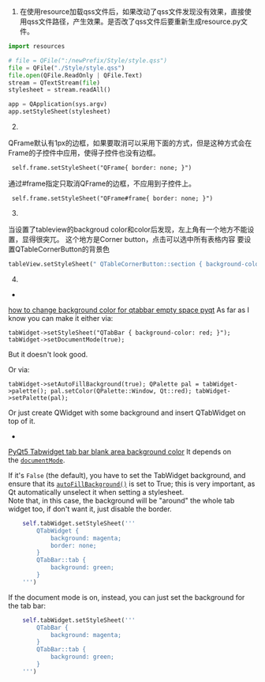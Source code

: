 1. 在使用resource加载qss文件后，如果改动了qss文件发现没有效果，直接使用qss文件路径，产生效果。是否改了qss文件后要重新生成resource.py文件。

```python
import resources

# file = QFile(":/newPrefix/Style/style.qss")
file = QFile("./Style/style.qss")
file.open(QFile.ReadOnly | QFile.Text)
stream = QTextStream(file)
stylesheet = stream.readAll()

app = QApplication(sys.argv)
app.setStyleSheet(stylesheet)
```
2.
QFrame默认有1px的边框，如果要取消可以采用下面的方式，但是这种方式会在Frame的子控件中应用，使得子控件也没有边框。
```
 self.frame.setStyleSheet("QFrame{ border: none; }")
```
通过#frame指定只取消QFrame的边框，不应用到子控件上。
```
 self.frame.setStyleSheet("QFrame#frame{ border: none; }")
```
3.
当设置了tableview的backgroud color和color后发现，左上角有一个地方不能设置，显得很突兀。
这个地方是Corner button，点击可以选中所有表格内容
要设置QTableCornerButton的背景色
```python
tableView.setStyleSheet(" QTableCornerButton::section { background-color: yellow;}")
```
4.
+ 
[how to change background color for qtabbar empty space pyqt](https://stackoverflow.com/questions/32100180/how-to-change-background-color-for-qtabbar-empty-space-pyqt)
As far as I know you can make it either via:

`tabWidget->setStyleSheet("QTabBar { background-color: red; }"); tabWidget->setDocumentMode(true);`

But it doesn't look good.

Or via:

`tabWidget->setAutoFillBackground(true); QPalette pal = tabWidget->palette(); pal.setColor(QPalette::Window, Qt::red); tabWidget->setPalette(pal);`

Or just create QWidget with some background and insert QTabWidget on top of it.

+ 
[PyQt5 Tabwidget tab bar blank area background color](https://stackoverflow.com/questions/60563477/pyqt5-tabwidget-tab-bar-blank-area-background-color)
It depends on the [`documentMode`](https://doc.qt.io/qt-5/qtabwidget.html#documentMode-prop).

If it's `False` (the default), you have to set the TabWidget background, and ensure that its [`autoFillBackground()`](https://doc.qt.io/qt-5/qwidget.html#autoFillBackground-prop) is set to True; this is very important, as Qt automatically unselect it when setting a stylesheet.  
Note that, in this case, the background will be "around" the whole tab widget too, if don't want it, just disable the border.

```python
    self.tabWidget.setStyleSheet('''
        QTabWidget {
            background: magenta;
            border: none;
        }
        QTabBar::tab {
            background: green;
        }
    ''')
```

If the document mode is on, instead, you can just set the background for the tab bar:

```python
    self.tabWidget.setStyleSheet('''
        QTabBar {
            background: magenta;
        }
        QTabBar::tab {
            background: green;
        }
    ''')
```
